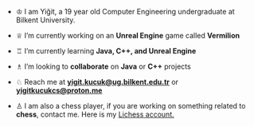 - ♔ I am Yiğit, a 19 year old Computer Engineering undergraduate at Bilkent University.

- ♕ I’m currently working on an **Unreal Engine** game called **Vermilion**

- ♖ I’m currently learning **Java, C++, and Unreal Engine**

- ♗ I’m looking to **collaborate** on **Java** or **C++** projects

- ♘ Reach me at **yigit.kucuk@ug.bilkent.edu.tr** or **yigitkucukcs@proton.me**

- ♙ I am also a chess player, if you are working on something related to **chess**, contact me. Here is my [Lichess account.](https://lichess.org/@/GrowingPainsIV)
<br/><br/>
